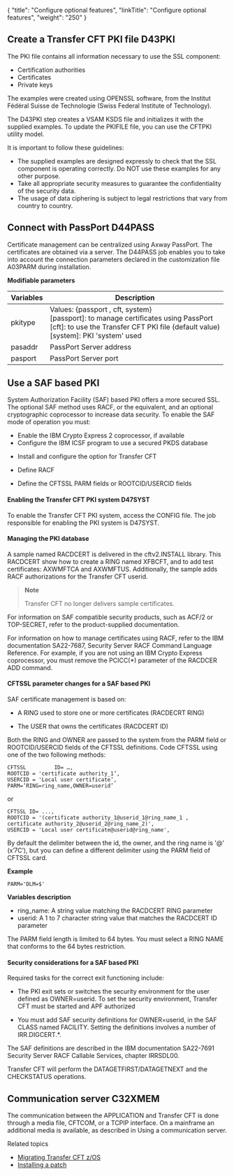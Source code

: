 {
    "title": "Configure optional  features",
    "linkTitle": "Configure optional features",
    "weight": "250"
}<span id="Create a Transfer CFT PKI file D43PKI"></span><span id="kanchor36"></span>

## Create a Transfer CFT PKI file D43PKI

The <span id="kanchor37"></span>PKI file contains all information necessary to use the SSL component:

- Certification authorities
- Certificates
- Private keys

The examples were created using OPENSSL software, from the Institut Fédéral Suisse de Technologie (Swiss Federal Institute of Technology).

The D43PKI step creates a VSAM KSDS file and initializes it with the supplied examples. To update the PKIFILE file, you can use the CFTPKI utility model.

It is important to follow these guidelines:

- The supplied examples are designed expressly to check that the SSL component is operating correctly. Do NOT use these examples for any other purpose.
- Take all appropriate security measures to guarantee the confidentiality of the security data.
- The usage of data ciphering is subject to legal restrictions that vary from country to country.

<span id="Connect with PassPort D44PASS"></span><span id="kanchor38"></span><span id="kanchor39"></span>

## Connect with PassPort D44PASS

Certificate management can be centralized using Axway PassPort. The certificates are obtained via a server. The D44PASS job enables you to take into account the connection parameters declared in the customization file A03PARM during installation.

**Modifiable parameters**


| Variables | Description |
| --- | --- |
| pkitype | Values: {passport , cft, system}<br/> [passport]: to manage certificates using PassPort<br/> [cft]: to use the Transfer CFT PKI file (default value)<br/> [system]: PKI 'system' used |
| pasaddr | PassPort Server address |
| pasport | PassPort Server port |


<span id="_Toc236186612"></span>

## Use a SAF based PKI 

System Authorization Facility (SAF) based PKI offers a more secured SSL. The optional SAF method uses RACF, or the equivalent, and an optional cryptographic coprocessor to increase data security. To enable the SAF mode of operation you must:

- Enable the IBM Crypto Express 2 coprocessor, if available
- Configure the IBM ICSF program to use a secured PKDS database

<!-- -->

- Install and configure the option for Transfer CFT

<!-- -->

- Define RACF

<!-- -->

- Define the CFTSSL PARM fields or ROOTCID/USERCID fields

#### Enabling the Transfer CFT PKI system D47SYST

To enable the Transfer CFT PKI system, access the CONFIG file. The job responsible for enabling the PKI system is D47SYST.

#### Managing the PKI database

A sample named RACDCERT is delivered in the cftv2.INSTALL library. This RACDCERT show how to create a RING named XFBCFT, and to add test certificates: AXWMFTCA and AXWMFTUS. Additionally, the sample adds RACF authorizations for the Transfer CFT userid.

> **Note**
>
> Transfer CFT no longer delivers sample certificates.

For information on SAF compatible security products, such as ACF/2 or TOP-SECRET, refer to the product-supplied documentation.

For information on how to manage certificates using RACF, refer to the IBM documentation SA22-7687, Security Server RACF Command Language Reference. For example, if you are not using an IBM Crypto Express coprocessor, you must remove the PCICC(\*) parameter of the RACDCER ADD command.

#### CFTSSL parameter changes for a SAF based PKI

SAF certificate management is based on:

- A RING used to store one or more certificates (RACDECRT RING)

<!-- -->

- The USER that owns the certificates (RACDCERT ID)

Both the RING and OWNER are passed to the system from the PARM field or ROOTCID/USERCID fields of the CFTSSL definitions. Code CFTSSL using one of the two following methods:

```
CFTSSL         ID= …,
ROOTCID = 'certificate authority_1’,
USERCID = 'Local user certificate’,
PARM=’RING=ring_name,OWNER=userid’
```

or

```
CFTSSL ID= ...,
ROOTCID = '(certificate authority_1@userid_1@ring_name_1 ,
certificate authority_2@userid_2@ring_name_2)',
USERCID = 'Local user certificate@userid@ring_name',
```

By default the delimiter between the id, the owner, and the ring name is '@' (x’7C’), but you can define a different delimiter using the PARM field of CFTSSL card.

**Example**

```
PARM='DLM=$'
```

**Variables description**

- ring\_name: A string value matching the RACDCERT RING parameter
- userid: A 1 to 7 character string value that matches the RACDCERT ID parameter

The PARM field length is limited to 64 bytes. You must select a RING NAME that conforms to the 64 bytes restriction.

#### Security considerations for a SAF based PKI

Required tasks for the correct exit functioning include:

- The PKI exit sets or switches the security environment for the user defined as OWNER=userid. To set the security environment, Transfer CFT must be started and APF authorized

<!-- -->

- You must add SAF security definitions for OWNER=userid, in the SAF CLASS named FACILITY. Setting the definitions involves a number of IRR.DIGCERT.\*.

The SAF definitions are described in the IBM documentation SA22-7691 Security Server RACF Callable Services, chapter IRRSDL00.

Transfer CFT will perform the DATAGETFIRST/DATAGETNEXT and the CHECKSTATUS operations.

<span id="Communication server C32XMEM"></span><span id="kanchor40"></span>

## Communication server C32XMEM

The communication between the APPLICATION and Transfer CFT is done through a media file, CFTCOM, or a TCPIP interface. On a mainframe an additional media is available, as described in Using a communication server.

Related topics

- [Migrating Transfer CFT z/OS]()
- [Installing a patch](../../../upgrade_prereqs_zos/c_update_zos/t_install_patch_zos)
